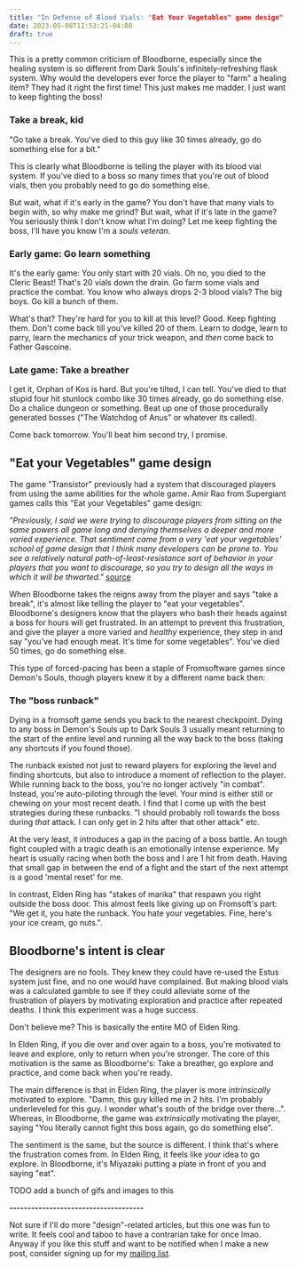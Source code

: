 ```yaml
---
title: "In Defense of Blood Vials: "Eat Your Vegetables" game design"
date: 2023-05-08T11:53:21-04:00
draft: true
---
```


<insert tweets and reddit comments on the blood vial system>

This is a pretty common criticism of Bloodborne, especially since the healing system is so different from Dark Souls's infinitely-refreshing flask system. Why would the developers ever force the player to "farm" a healing item? They had it right the first time! This just makes me madder. I just want to keep fighting the boss!

### Take a break, kid
"Go take a break. You've died to this guy like 30 times already, go do something else for a bit."

This is clearly what Bloodborne is telling the player with its blood vial system. If you've died to a boss so many times that you're out of blood vials, then you probably need to go do something else.

But wait, what if it's early in the game? You don't have that many vials to begin with, so why make me grind?
But wait, what if it's late in the game? You seriously think I don't know what I'm doing? Let me keep fighting the boss, I'll have you know I'm a *souls veteran*.

### Early game: Go learn something
It's the early game: You only start with 20 vials. Oh no, you died to the Cleric Beast! That's 20 vials down the drain. Go farm some vials and practice the combat. You know who always drops 2-3 blood vials? The big boys. Go kill a bunch of them.

What's that? They're hard for you to kill at this level? Good. Keep fighting them. Don't come back till you've killed 20 of them. Learn to dodge, learn to parry, learn the mechanics of your trick weapon, and *then* come back to Father Gascoine.

### Late game: Take a breather
I get it, Orphan of Kos is hard. But you're tilted, I can tell. You've died to that stupid four hit stunlock combo like 30 times already, go do something else. Do a chalice dungeon or something. Beat up one of those procedurally generated bosses ("The Watchdog of Anus" or whatever its called).

Come back tomorrow. You'll beat him second try, I promise.

## "Eat your Vegetables" game design
The game "Transistor" previously had a system that discouraged players from using the same abilities for the whole game. Amir Rao from Supergiant games calls this "Eat your Vegetables" game design:

*"Previously, I said we were trying to discourage players from sitting on the same powers all game long and denying themselves a deeper and more varied experience. That sentiment came from a very 'eat your vegetables' school of game design that I think many developers can be prone to. You see a relatively natural path-of-least-resistance sort of behavior in your players that you want to discourage, so you try to design all the ways in which it will be thwarted."*
[source](https://www.gamedeveloper.com/design/game-design-deep-dive-the-functions-of-i-transistor-i-)

When Bloodborne takes the reigns away from the player and says "take a break", it's almost like telling the player to "eat your vegetables". Bloodborne's designers know that the players who bash their heads against a boss for hours will get frustrated. In an attempt to prevent this frustration, and give the player a more varied and *healthy* experience, they step in and say "you've had enough meat. It's time for some vegetables". You've died 50 times, go do something else.

This type of forced-pacing has been a staple of Fromsoftware games since Demon's Souls, though players knew it by a different name back then:
### The "boss runback"
Dying in a fromsoft game sends you back to the nearest checkpoint. Dying to any boss in Demon's Souls up to Dark Souls 3 usually meant returning to the start of the entire level and running all the way back to the boss (taking any shortcuts if you found those).

The runback existed not just to reward players for exploring the level and finding shortcuts, but also to introduce a moment of reflection to the player. While running back to the boss, you're no longer actively "in combat". Instead, you're auto-piloting through the level. Your mind is either still or chewing on your most recent death. I find that I come up with the best strategies during these runbacks. "I should probably roll towards the boss during *that* attack. I can only get in 2 hits after that other attack" etc.

At the very least, it introduces a gap in the pacing of a boss battle. An tough fight coupled with a tragic death is an emotionally intense experience. My heart is usually racing when both the boss and I are 1 hit from death. Having that small gap in between the end of a fight and the start of the next attempt is a good 'mental reset' for me.

In contrast, Elden Ring has "stakes of marika" that respawn you right outside the boss door. This almost feels like giving up on Fromsoft's part: "We get it, you hate the runback. You hate your vegetables. Fine, here's your ice cream, go nuts.".
## Bloodborne's intent is clear
The designers are no fools. They knew they could have re-used the Estus system just fine, and no one would have complained. But making blood vials was a calculated gamble to see if they could alleviate some of the frustration of players by motivating exploration and practice after repeated deaths. I think this experiment was a huge success.

Don't believe me? This is basically the entire MO of Elden Ring.

In Elden Ring, if you die over and over again to a boss, you're motivated to leave and explore, only to return when you're stronger. The core of this motivation is the same as Bloodborne's: Take a breather, go explore and practice, and come back when you're ready.

The main difference is that in Elden Ring, the player is more *intrinsically* motivated to explore. "Damn, this guy killed me in 2 hits. I'm probably underleveled for this guy. I wonder what's south of the bridge over there...". Whereas, in Bloodborne, the game was *extrinsically* motivating the player, saying "You literally cannot fight this boss again, go do something else".

The sentiment is the same, but the source is different. I think that's where the frustration comes from. In Elden Ring, it feels like *your* idea to go explore. In Bloodborne, it's Miyazaki putting a plate in front of you and saying "eat".


TODO add a bunch of gifs and images to this

**-------------------------------------**

Not sure if I'll do more "design"-related articles, but this one was fun to write. It feels cool and taboo to have a contrarian take for once lmao. Anyway if you like this stuff and want to be notified when I make a new post, consider signing up for my [mailing list](https://mailchi.mp/fe0667f0520b/abhi-sundus-mailing-list).